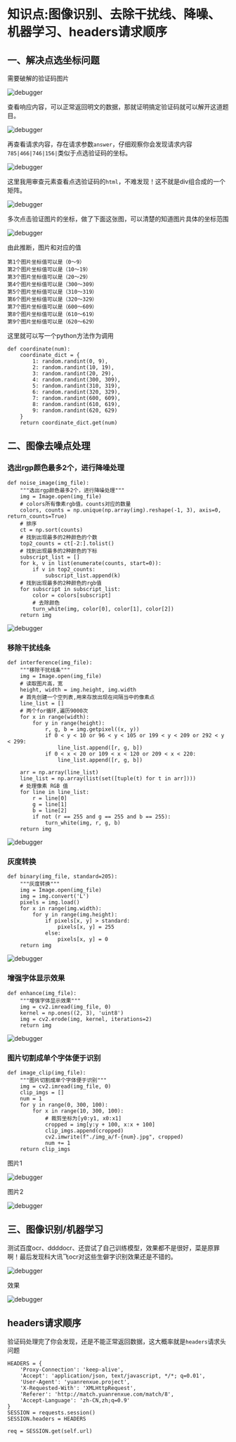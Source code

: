 # 知识点:图像识别、去除干扰线、降噪、机器学习、headers请求顺序

## 一、解决点选坐标问题

需要破解的验证码图片

![debugger](./img/2.png)

查看响应内容，可以正常返回明文的数据，那就证明搞定验证码就可以解开这道题目。

![debugger](./img/4.png)

再查看请求内容，存在请求参数`answer`，仔细观察你会发现请求内容`785|466|746|156|`类似于点选验证码的坐标。

![debugger](./img/5.png)

这里我用审查元素查看点选验证码的`html`，不难发现！这不就是div组合成的一个矩阵。

![debugger](./img/1.png)

多次点击验证图片的坐标，做了下面这张图，可以清楚的知道图片具体的坐标范围

![debugger](./img/3.png)

由此推断，图片和对应的值

    第1个图片坐标值可以是（0～9）
    第2个图片坐标值可以是（10～19）
    第3个图片坐标值可以是（20～29）
    第4个图片坐标值可以是（300～309）
    第5个图片坐标值可以是（310～319）
    第6个图片坐标值可以是（320～329）
    第7个图片坐标值可以是（600～609）
    第8个图片坐标值可以是（610～619）
    第9个图片坐标值可以是（620～629）

这里就可以写一个python方法作为调用

    def coordinate(num):
        coordinate_dict = {
            1: random.randint(0, 9),
            2: random.randint(10, 19),
            3: random.randint(20, 29),
            4: random.randint(300, 309),
            5: random.randint(310, 319),
            6: random.randint(320, 329),
            7: random.randint(600, 609),
            8: random.randint(610, 619),
            9: random.randint(620, 629)
        }
        return coordinate_dict.get(num)

## 二、图像去噪点处理

### 选出rgp颜色最多2个，进行降噪处理

    def noise_image(img_file):
        """选出rgp颜色最多2个，进行降噪处理"""
        img = Image.open(img_file)
        # colors所有像素rgb值，counts对应的数量
        colors, counts = np.unique(np.array(img).reshape(-1, 3), axis=0, return_counts=True)
        # 排序
        ct = np.sort(counts)
        # 找到出现最多的2种颜色的个数
        top2_counts = ct[-2:].tolist()
        # 找到出现最多的2种颜色的下标
        subscript_list = []
        for k, v in list(enumerate(counts, start=0)):
            if v in top2_counts:
                subscript_list.append(k)
        # 找到出现最多的2种颜色的rgb值
        for subscript in subscript_list:
            color = colors[subscript]
            # 去除颜色
            turn_white(img, color[0], color[1], color[2])
        return img

![debugger](./img/a-test.png)

### 移除干扰线条

    def interference(img_file):
        """移除干扰线条"""
        img = Image.open(img_file)
        # 读取图片高，宽
        height, width = img.height, img.width
        # 首先创建一个空列表,用来存放出现在间隔当中的像素点
        line_list = []
        # 两个for循环,遍历9000次
        for x in range(width):
            for y in range(height):
                r, g, b = img.getpixel((x, y))
                if 0 < y < 10 or 96 < y < 105 or 199 < y < 209 or 292 < y < 299:
                    line_list.append([r, g, b])
                if 0 < x < 20 or 109 < x < 120 or 209 < x < 220:
                    line_list.append([r, g, b])
    
        arr = np.array(line_list)
        line_list = np.array(list(set([tuple(t) for t in arr])))
        # 处理像素 RGB 值
        for line in line_list:
            r = line[0]
            g = line[1]
            b = line[2]
            if not (r == 255 and g == 255 and b == 255):
                turn_white(img, r, g, b)
        return img

![debugger](./img/b-test.png)

### 灰度转换

    def binary(img_file, standard=205):
        """灰度转换"""
        img = Image.open(img_file)
        img = img.convert('L')
        pixels = img.load()
        for x in range(img.width):
            for y in range(img.height):
                if pixels[x, y] > standard:
                    pixels[x, y] = 255
                else:
                    pixels[x, y] = 0
        return img

![debugger](./img/c-test.png)

### 增强字体显示效果

    def enhance(img_file):
        """增强字体显示效果"""
        img = cv2.imread(img_file, 0)
        kernel = np.ones((2, 3), 'uint8')
        img = cv2.erode(img, kernel, iterations=2)
        return img

![debugger](./img/d-test.png)

### 图片切割成单个字体便于识别

    def image_clip(img_file):
        """图片切割成单个字体便于识别"""
        img = cv2.imread(img_file, 0)
        clip_imgs = []
        num = 1
        for y in range(0, 300, 100):
            for x in range(10, 300, 100):
                # 裁剪坐标为[y0:y1, x0:x1]
                cropped = img[y:y + 100, x:x + 100]
                clip_imgs.append(cropped)
                cv2.imwrite(f"./img_a/f-{num}.jpg", cropped)
                num += 1
        return clip_imgs

图片1

![debugger](./img/f-1.jpg)

图片2

![debugger](./img/f-2.jpg)

## 三、图像识别/机器学习

测试百度ocr、ddddocr、还尝试了自己训练模型，效果都不是很好，菜是原罪啊！最后发现科大讯飞ocr对这些生僻字识别效果还是不错的。

![debugger](./img/6.png)

效果

![debugger](./img/7.png)

## headers请求顺序

验证码处理完了你会发现，还是不能正常返回数据，这大概率就是`headers`请求头问题

    HEADERS = {
        'Proxy-Connection': 'keep-alive',
        'Accept': 'application/json, text/javascript, */*; q=0.01',
        'User-Agent': 'yuanrenxue.project',
        'X-Requested-With': 'XMLHttpRequest',
        'Referer': 'http://match.yuanrenxue.com/match/8',
        'Accept-Language': 'zh-CN,zh;q=0.9'
    }
    SESSION = requests.session()
    SESSION.headers = HEADERS

    req = SESSION.get(self.url)